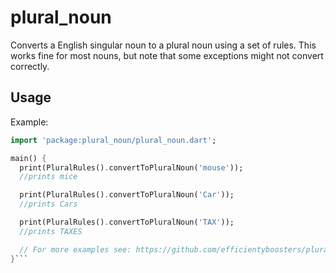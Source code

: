 # plural_noun

Converts a English singular noun to a plural noun using a set of rules. This works fine for most nouns, but note that some exceptions might not convert correctly.

## Usage

Example:
```dart
import 'package:plural_noun/plural_noun.dart';

main() {
  print(PluralRules().convertToPluralNoun('mouse'));
  //prints mice

  print(PluralRules().convertToPluralNoun('Car'));
  //prints Cars

  print(PluralRules().convertToPluralNoun('TAX'));
  //prints TAXES

  // For more examples see: https://github.com/efficientyboosters/plural_noun/blob/main/test/plural_noun_test.dart
}```
